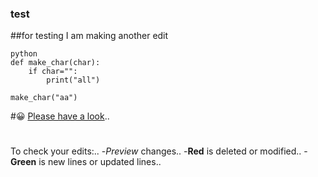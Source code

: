 ### test
##for testing
I am making another edit
```
python
def make_char(char):
	if char="":
		print("all")

make_char("aa")
```
#:grinning: 
[Please have a look](https://www.analyticsvidhya.com/)..
#
To check your edits:..
-_Preview_ changes..
-**Red** is deleted or modified..
-**Green** is new lines or updated lines..


